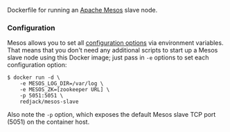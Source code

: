 Dockerfile for running an [Apache Mesos](http://mesos.apache.org/) slave node.

### Configuration

Mesos allows you to set all [configuration
options](http://mesos.apache.org/documentation/latest/configuration/) via
environment variables.  That means that you don't need any additional scripts to
start up a Mesos slave node using this Docker image; just pass in `-e` options
to set each configuration option:

    $ docker run -d \
        -e MESOS_LOG_DIR=/var/log \
        -e MESOS_ZK=[zookeeper URL] \
        -p 5051:5051 \
        redjack/mesos-slave

Also note the `-p` option, which exposes the default Mesos slave TCP port
(5051) on the container host.
